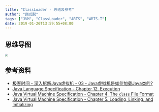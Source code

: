 ```yaml
---
title: "ClassLoader - 总结及参考"
author: "颇忒脱"
tags: ["JVM", "ClassLoader", "ARTS", "ARTS-T"]
date: 2019-01-26T13:59:55+08:00
---
```


<!--more-->

## 思维导图

<img src="../classloader.png" style="zoom:50%" />

## 参考资料

* [极客时间 - 深入拆解Java虚拟机 - 03 - Java虚拟机是如何加载Java类的?][geektime]
* [Java Language Specification - Chapter 12. Execution][jls-execution]
* [Java Virtual Machine Specification - Chapter 4. The `class` File Format][jvms-class-format]
* [Java Virtual Machine Specification - Chapter 5. Loading, Linking, and Initializing][jvms-loading-linking-initializing]

[geektime]: https://time.geekbang.org/column/article/11523
[jls-execution]: https://docs.oracle.com/javase/specs/jls/se8/html/jls-12.html
[jvms-loading-linking-initializing]: https://docs.oracle.com/javase/specs/jvms/se8/html/jvms-5.html
[jvms-class-format]: https://docs.oracle.com/javase/specs/jvms/se8/html/jvms-4.html